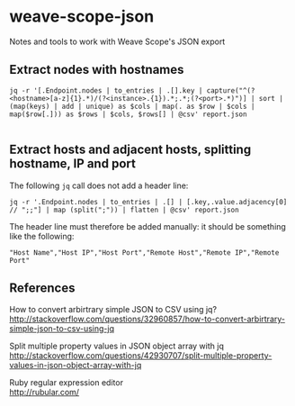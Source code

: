 # weave-scope-json
Notes and tools to work with Weave Scope's JSON export

## Extract nodes with hostnames  
```
jq -r '[.Endpoint.nodes | to_entries | .[].key | capture("^(?<hostname>[a-z]{1}.*)/(?<instance>.{1}).*;.*;(?<port>.*)")] | sort | (map(keys) | add | unique) as $cols | map(. as $row | $cols | map($row[.])) as $rows | $cols, $rows[] | @csv' report.json
    
```
## Extract hosts and adjacent hosts, splitting hostname, IP and port  
The following `jq` call does not add a header line:  
```
jq -r '.Endpoint.nodes | to_entries | .[] | [.key,.value.adjacency[0] // ";;"] | map (split(";")) | flatten | @csv' report.json
```
The header line must therefore be added manually: it should be something like the following:  
```
"Host Name","Host IP","Host Port","Remote Host","Remote IP","Remote Port"
```
## References
How to convert arbirtrary simple JSON to CSV using jq?  
http://stackoverflow.com/questions/32960857/how-to-convert-arbirtrary-simple-json-to-csv-using-jq  

Split multiple property values in JSON object array with jq  
http://stackoverflow.com/questions/42930707/split-multiple-property-values-in-json-object-array-with-jq

Ruby regular expression editor    
http://rubular.com/    
